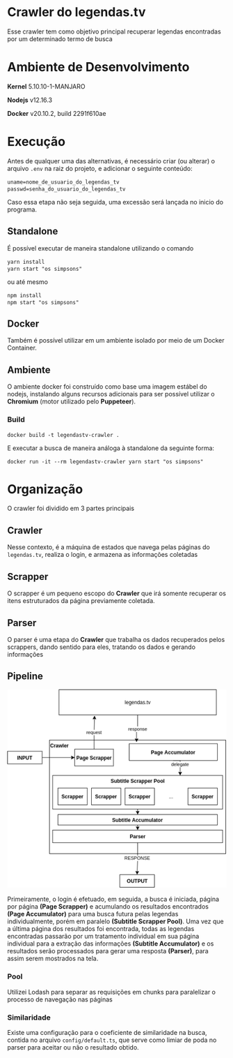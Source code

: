 # Crawler do legendas.tv

Esse crawler tem como objetivo principal recuperar legendas encontradas por um determinado termo de busca

# Ambiente de Desenvolvimento
**Kernel** 5.10.10-1-MANJARO

**Nodejs** v12.16.3

**Docker** v20.10.2, build 2291f610ae

# Execução

Antes de qualquer uma das alternativas, é necessário criar (ou alterar) o arquivo `.env` na raiz do projeto, e adicionar o seguinte conteúdo:

```dotenv
uname=nome_de_usuario_do_legendas_tv
passwd=senha_do_usuario_do_legendas_tv
```

Caso essa etapa não seja seguida, uma excessão será lançada no inicio do programa.

## Standalone
É possível executar de maneira standalone utilizando o comando 

```shell
yarn install
yarn start "os simpsons"
```

ou até mesmo

```shell
npm install
npm start "os simpsons"
```

## Docker
Também é possível utilizar em um ambiente isolado por meio de um Docker Container.

## Ambiente

O ambiente docker foi construído como base uma imagem estábel do nodejs, instalando alguns recursos adicionais para ser possível utilizar o **Chromium** (motor utilizado pelo **Puppeteer**).

### Build


```shell
docker build -t legendastv-crawler .
```

E executar a busca de maneira análoga à standalone da seguinte forma:

```shell
docker run -it --rm legendastv-crawler yarn start "os simpsons"
```

# Organização 

O crawler foi dividido em 3 partes principais

## Crawler
Nesse contexto, é a máquina de estados que navega pelas páginas do `legendas.tv`, realiza o login, e armazena as informações coletadas

## Scrapper

O scrapper é um pequeno escopo do **Crawler** que irá somente recuperar os itens estruturados da página previamente coletada.

## Parser

O parser é uma etapa do **Crawler** que trabalha os dados recuperados pelos scrappers, dando sentido para eles, tratando os dados e gerando informações

## Pipeline

![](./gfx/diagram.png)


Primeiramente, o login é efetuado, em seguida, a busca é iniciada, página por página **(Page Scrapper)** e acumulando os resultados encontrados **(Page Accumulator)** para uma busca futura pelas legendas individualmente, porém em paralelo **(Subtitle Scrapper Pool)**. Uma vez que a última página dos resultados foi encontrada, todas as legendas encontradas passarão por um tratamento individual em sua página individual para a extração das informações **(Subtitle Accumulator)** e os resultados serão processados para gerar uma resposta **(Parser)**, para assim serem mostrados na tela.

### Pool
Utilizei Lodash para separar as requisições em chunks para paralelizar o processo de navegação nas páginas

### Similaridade
Existe uma configuração para o coeficiente de similaridade na busca, contida no arquivo `config/default.ts`, que serve como limiar de poda no parser para aceitar ou não o resultado obtido.
